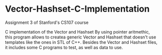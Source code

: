 Vector-Hashset-C-Implementation
===============================

Assignment 3 of Stanford's CS107 course

C implementation of the Vector and Hashset
By using pointer aritmethic, this program allows to createa generic Vector and Hashset that doesn't use templates like the ones in STL of C++.
Besides the Vector and Hashset files, it includes some C programs to test, as well as data to use.
